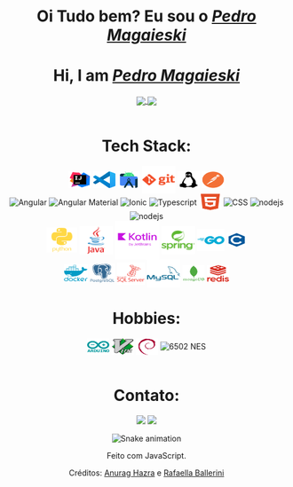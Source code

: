<div>
  <h1 align="center">Oi Tudo bem? Eu sou o <a href="https://github.com/PedroMagaieski"><i>Pedro Magaieski</i></a></h1>
   <h1 align="center">Hi, I am <a href="https://github.com/PedroMagaieski"><i>Pedro Magaieski</i></a></h1>
</div>

<div align="center" valign="top">
  <a href="https://github.com/PedroMagaieski">
     <img height="150em" align="center" src="https://github-readme-stats.vercel.app/api?username=PedroMagaieski&count_private=true&include_all_commits=false&show_icons=true&theme=cobalt&hide_border=false&show_owner=true&rank_icon=github&locale=pt-br" />
    <img height="150em" align="center" src="https://github-readme-stats.vercel.app/api/top-langs/?username=PedroMagaieski&theme=cobalt&hide_border=false&&layout=compact&locale=pt-br&exclude_repo=github-readme,projetos_python,Site_Node_Mysql""/>
  </a>
</div>

<div align="center" valign="top"><br>
  <h1>Tech Stack: </h1>
  
  <img align="center" alt="Intellij" height="30" width="40" src="https://raw.githubusercontent.com/devicons/devicon/master/icons/intellij/intellij-original.svg">
  <img align="center" alt="Vscode" height="30" width="40" src="https://raw.githubusercontent.com/devicons/devicon/master/icons/vscode/vscode-original.svg">
  <img align="center" alt="Android Studio" height="30" width="40" src="https://raw.githubusercontent.com/devicons/devicon/master/icons/androidstudio/androidstudio-original.svg">
  <img align="center" alt="git" height="50" width="60" src="https://raw.githubusercontent.com/devicons/devicon/master/icons/git/git-plain-wordmark.svg">
  <img align="center" alt="linux" height="30" width="40" src="https://raw.githubusercontent.com/devicons/devicon/master/icons/linux/linux-plain.svg">
  <img align="center" alt="postman" height="30" width="40" src="https://raw.githubusercontent.com/devicons/devicon/master/icons/postman/postman-plain.svg">
  <br>
  
  <img align="center" alt="Angular" height="30" width="40" src="https://cdn.jsdelivr.net/gh/devicons/devicon/icons/angularjs/angularjs-plain.svg">
  <img align="center" alt="Angular Material" height="30" width="40" src="https://cdn.jsdelivr.net/gh/devicons/devicon/icons/angularmaterial/angularmaterial-original.svg">

  <img align="center" alt="Ionic" height="30" width="40" src="https://cdn.jsdelivr.net/gh/devicons/devicon/icons/ionic/ionic-original.svg">
  <img align="center" alt="Typescript" height="30" width="40" src="https://cdn.jsdelivr.net/gh/devicons/devicon/icons/typescript/typescript-plain.svg">
  <img align="center" alt="HTML" height="30" width="40" src="https://raw.githubusercontent.com/devicons/devicon/master/icons/html5/html5-plain.svg">
  <img align="center" alt="CSS" height="30" width="40" src="https://cdn.jsdelivr.net/gh/devicons/devicon/icons/css3/css3-plain.svg">
  <img align="center" alt="nodejs" height="50" width="60" src="https://cdn.jsdelivr.net/gh/devicons/devicon/icons/nodejs/nodejs-plain-wordmark.svg">
  <img align="center" alt="nodejs" height="50" width="60" src="https://cdn.jsdelivr.net/gh/devicons/devicon/icons/npm/npm-original-wordmark.svg"">
  <br>

  <img align="center" alt="Python" height="45" width="55" src="https://raw.githubusercontent.com/devicons/devicon/master/icons/python/python-plain-wordmark.svg">
  <img align="center" alt="Java" height="50" width="60" src="https://raw.githubusercontent.com/devicons/devicon/master/icons/java/java-original-wordmark.svg">
  <img align="center" alt="Kotlin" height="70" width="80" src="https://raw.githubusercontent.com/devicons/devicon/master/icons/kotlin/kotlin-plain-wordmark.svg">
  <img align="center" alt="Spring" height="50" width="60" src="https://raw.githubusercontent.com/devicons/devicon/master/icons/spring/spring-original-wordmark.svg ">
  <img align="center" alt="go" height="40" width="50" src="https://raw.githubusercontent.com/devicons/devicon/master/icons/go/go-original-wordmark.svg">
  <img align="center" alt="C" height="25" width="35" src="https://raw.githubusercontent.com/devicons/devicon/master/icons/c/c-plain.svg">
  <br>


  <img align="center" alt="Docker" height="33" width="43" src="https://raw.githubusercontent.com/devicons/devicon/master/icons/docker/docker-plain-wordmark.svg">
  <img align="center" alt="PostgreSQL" height="35" width="45" src="https://raw.githubusercontent.com/devicons/devicon/master/icons/postgresql/postgresql-plain-wordmark.svg">
  <img align="center" alt="PostgreSQL" height="40" width="50" src="https://raw.githubusercontent.com/devicons/devicon/master/icons/microsoftsqlserver/microsoftsqlserver-plain-wordmark.svg">
  <img align="center" alt="PostgreSQL" height="50" width="60" src="https://raw.githubusercontent.com/devicons/devicon/master/icons/mysql/mysql-plain-wordmark.svg">
  <img align="center" alt="MongoDB" height="30" width="40" src="https://raw.githubusercontent.com/devicons/devicon/master/icons/mongodb/mongodb-plain-wordmark.svg">
  <img align="center" alt="Redis" height="30" width="40" src="https://raw.githubusercontent.com/devicons/devicon/master/icons/redis/redis-plain-wordmark.svg">
  <br>
  <h1>Hobbies: </h1>
  <img align="center" alt="Arduino" height="30" width="40" src="https://raw.githubusercontent.com/devicons/devicon/master/icons/arduino/arduino-original-wordmark.svg">
  <img align="center" alt="Vim" height="30" width="40" src="https://raw.githubusercontent.com/devicons/devicon/master/icons/vim/vim-original.svg">
  <img align="center" alt="Debian" height="30" width="40" src="https://raw.githubusercontent.com/devicons/devicon/master/icons/debian/debian-original.svg">
  <img align="center" alt="6502 NES" height="30" width="40" src="https://icongr.am/entypo/game-controller.svg?size=128&color=808080">
</div><br>

<div align="center">
  <h1>Contato: </h1>
  <a href="https://linkedin.com/in/pedro-magaieski" target="_blank"><img src="https://img.shields.io/badge/-LinkedIn-%230077B5?style=for-the-badge&logo=linkedin&logoColor=white" target="_blank"></a> 
  <a href="mailto:pedroalvesestevammagaieski@gmail.com"><img src="https://img.shields.io/badge/Gmail-D14836?style=for-the-badge&logo=gmail&logoColor=white" target="_blank"></a>
</div>

<div align="center">
  
  ![Snake animation](https://github.com/danielbped/danielbped/blob/output/github-contribution-grid-snake.svg)
  
</div>

<div align="center">
  <p>Feito com JavaScript.</p>
  <p>Créditos: <a href="https://github.com/anuraghazra/github-readme-stats">Anurag Hazra</a> e <a href="https://github.com/rafaballerini">Rafaella Ballerini</a></p>
</div>


